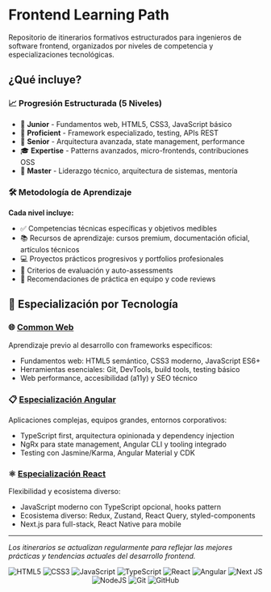 # Frontend Learning Path

Repositorio de itinerarios formativos estructurados para ingenieros de software frontend, organizados por niveles de competencia y especializaciones tecnológicas.

## ¿Qué incluye?

### 📈 Progresión Estructurada (5 Niveles)
- 🎯 **Junior** - Fundamentos web, HTML5, CSS3, JavaScript básico
- 💪 **Proficient** - Framework especializado, testing, APIs REST
- 🚀 **Senior** - Arquitectura avanzada, state management, performance  
- 🎓 **Expertise** - Patterns avanzados, micro-frontends, contribuciones OSS
- 👑 **Master** - Liderazgo técnico, arquitectura de sistemas, mentoría

### 🛠️ Metodología de Aprendizaje
**Cada nivel incluye:**
- ✅ Competencias técnicas específicas y objetivos medibles
- 📚 Recursos de aprendizaje: cursos premium, documentación oficial, artículos técnicos
- 💻 Proyectos prácticos progresivos y portfolios profesionales
- 🧪 Criterios de evaluación y auto-assessments
- 🤝 Recomendaciones de práctica en equipo y code reviews

## 🎯 Especialización por Tecnología

### 🌐 [Common Web](common-web-swe.md)

Aprendizaje previo al desarrollo con frameworks específicos:

- Fundamentos web: HTML5 semántico, CSS3 moderno, JavaScript ES6+
- Herramientas esenciales: Git, DevTools, build tools, testing básico
- Web performance, accesibilidad (a11y) y SEO técnico

### 📋 [Especialización Angular](angular-swe.md)

Aplicaciones complejas, equipos grandes, entornos corporativos:

- TypeScript first, arquitectura opinionada y dependency injection
- NgRx para state management, Angular CLI y tooling integrado
- Testing con Jasmine/Karma, Angular Material y CDK

### ⚛️ [Especialización React](react-swe.md)

Flexibilidad y ecosistema diverso:

- JavaScript moderno con TypeScript opcional, hooks pattern
- Ecosistema diverso: Redux, Zustand, React Query, styled-components
- Next.js para full-stack, React Native para mobile

---

*Los itinerarios se actualizan regularmente para reflejar las mejores prácticas y tendencias actuales del desarrollo frontend.*


<div align="center">

![HTML5](https://img.shields.io/badge/html5-%23E34F26.svg?style=for-the-badge&logo=html5&logoColor=white)
![CSS3](https://img.shields.io/badge/css3-%231572B6.svg?style=for-the-badge&logo=css3&logoColor=white)
![JavaScript](https://img.shields.io/badge/javascript-%23323330.svg?style=for-the-badge&logo=javascript&logoColor=%23F7DF1E)
![TypeScript](https://img.shields.io/badge/typescript-%23007ACC.svg?style=for-the-badge&logo=typescript&logoColor=white)
![React](https://img.shields.io/badge/react-%2320232a.svg?style=for-the-badge&logo=react&logoColor=%2361DAFB)
![Angular](https://img.shields.io/badge/angular-%23DD0031.svg?style=for-the-badge&logo=angular&logoColor=white)
![Next JS](https://img.shields.io/badge/Next-black?style=for-the-badge&logo=next.js&logoColor=white)
![NodeJS](https://img.shields.io/badge/node.js-6DA55F?style=for-the-badge&logo=node.js&logoColor=white)
![Git](https://img.shields.io/badge/git-%23F05033.svg?style=for-the-badge&logo=git&logoColor=white)
![GitHub](https://img.shields.io/badge/github-%23121011.svg?style=for-the-badge&logo=github&logoColor=white)

</div>
